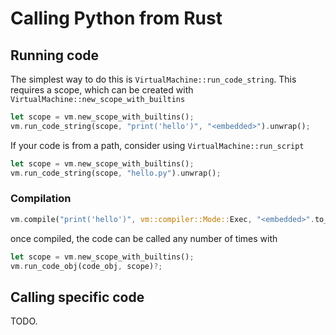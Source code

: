 # Calling Python from Rust

## Running code

The simplest way to do this is `VirtualMachine::run_code_string`.
This requires a scope, which can be created with `VirtualMachine::new_scope_with_builtins`
```rust
let scope = vm.new_scope_with_builtins();
vm.run_code_string(scope, "print('hello')", "<embedded>").unwrap();
```

If your code is from a path, consider using `VirtualMachine::run_script`

```rust
let scope = vm.new_scope_with_builtins();
vm.run_code_string(scope, "hello.py").unwrap();
```

### Compilation
```rust
vm.compile("print('hello')", vm::compiler::Mode::Exec, "<embedded>".to_owned())
```
once compiled, the code can be called any number of times with
```rust
let scope = vm.new_scope_with_builtins();
vm.run_code_obj(code_obj, scope)?;
```

## Calling specific code
TODO.
